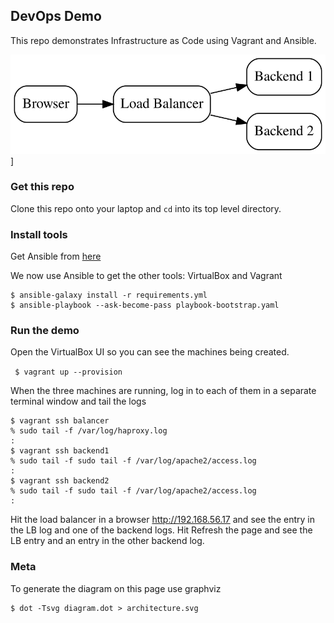 ## DevOps Demo

This repo demonstrates Infrastructure as Code using Vagrant and Ansible.

![Architecture](/architecture.svg)]

### Get this repo

Clone this repo onto your laptop and `cd` into its top level directory.

### Install tools

Get Ansible from [here](https://docs.ansible.com/ansible/latest/installation_guide/intro_installation.html)

We now use Ansible to get the other tools: VirtualBox and Vagrant
```
$ ansible-galaxy install -r requirements.yml
$ ansible-playbook --ask-become-pass playbook-bootstrap.yaml
```

### Run the demo

Open the VirtualBox UI so you can see the machines being created.

` $ vagrant up --provision`

When the three machines are running, log in to each of them in a separate terminal window and tail the logs

```
$ vagrant ssh balancer
% sudo tail -f /var/log/haproxy.log
:
$ vagrant ssh backend1
% sudo tail -f sudo tail -f /var/log/apache2/access.log
:
$ vagrant ssh backend2
% sudo tail -f sudo tail -f /var/log/apache2/access.log
:
```
Hit the load balancer in a browser http://192.168.56.17 and see the entry in the LB log and one of the backend logs. Hit Refresh the page and see the LB entry and an entry in the other backend log.

### Meta

To generate the diagram on this page use graphviz

```
$ dot -Tsvg diagram.dot > architecture.svg
```
